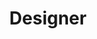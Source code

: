 ---
layout: default
image: nathan.jpg
name: Nathan Davis
title: Designer

social:
  - account: dribbble
    username: mediapeople
    
---
